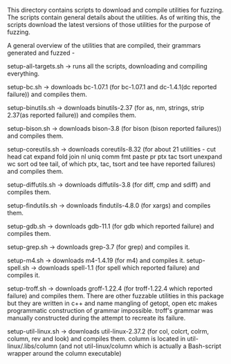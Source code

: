 This directory contains scripts to download and compile utilities for fuzzing.
The scripts contain general details about the utilities.
As of writing this, the scripts download the latest versions of those utilities for the purpose of fuzzing.

A general overview of the utilities that are compiled, their grammars generated and fuzzed -

setup-all-targets.sh -> runs all the scripts, downloading and compiling everything.

setup-bc.sh -> downloads bc-1.07.1 (for bc-1.07.1 and dc-1.4.1(dc reported failure)) and compiles them.

setup-binutils.sh -> downloads binutils-2.37 (for as, nm, strings, strip 2.37(as reported failure)) and compiles them.

setup-bison.sh -> downloads bison-3.8 (for bison (bison reported failures)) and compiles them.

setup-coreutils.sh -> downloads coreutils-8.32 (for about 21 utilities - cut head cat expand fold join nl uniq comm fmt paste pr ptx tac tsort unexpand wc sort od tee tail, of which ptx, tac, tsort and tee have reported failures) and compiles them.

setup-diffutils.sh -> downloads diffutils-3.8 (for diff, cmp and sdiff) and compiles them.

setup-findutils.sh -> downloads findutils-4.8.0 (for xargs) and compiles them.

setup-gdb.sh -> downloads gdb-11.1 (for gdb which reported failure) and compiles them.

setup-grep.sh -> downloads grep-3.7 (for grep) and compiles it.

setup-m4.sh -> downloads m4-1.4.19 (for m4) and compiles it.
setup-spell.sh -> downloads spell-1.1 (for spell which reported failure) and compiles it.

setup-troff.sh -> downloads groff-1.22.4 (for troff-1.22.4 which reported failure) and compiles them. There are other fuzzable utilities in this package but they are written in c++ and name mangling of getopt, open etc makes programmatic construction of grammar impossible. troff's grammar was manually constructed during the attempt to recreate its failure.

setup-util-linux.sh -> downloads util-linux-2.37.2 (for col, colcrt, colrm, column, rev and look) and compiles them.
column is located in util-linux/.libs/column (and not util-linux/column which is actually a Bash-script wrapper around the column executable)
